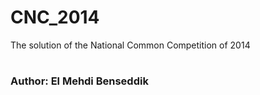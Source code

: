 # CNC_2014
The solution of the National Common Competition of 2014
#
### Author: El Mehdi Benseddik
